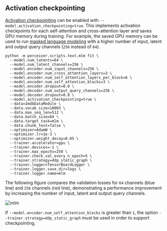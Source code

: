 ## Activation checkpointing

[Activation checkpointing](https://pytorch-lightning.readthedocs.io/en/latest/advanced/advanced_gpu.html#fairscale-activation-checkpointing)
can be enabled with `--model.activation_checkpointing=true`. This implements activation checkpoints for each self-attention
and cross-attention layer and saves GPU memory during training. For example, the saved GPU memory can be used to run
[masked language modeling](../README.md#masked-language-modeling) with a higher number of input, latent and output query
channels (`256` instead of `64`).

```shell
python -m perceiver.scripts.text.mlm fit \
  --model.num_latents=64 \
  --model.num_latent_channels=256 \
  --model.encoder.num_input_channels=256 \
  --model.encoder.num_cross_attention_layers=3 \
  --model.encoder.num_self_attention_layers_per_block=6 \
  --model.encoder.num_self_attention_blocks=3 \
  --model.encoder.dropout=0.0 \
  --model.decoder.num_output_query_channels=256 \
  --model.decoder.dropout=0.0 \
  --model.activation_checkpointing=true \
  --data=ImdbDataModule \
  --data.vocab_size=10003 \
  --data.max_seq_len=512 \
  --data.batch_size=64 \
  --data.target_task=mlm \
  --data.chunk_text=false \
  --optimizer=AdamW \
  --optimizer.lr=1e-3 \
  --optimizer.weight_decay=0.05 \
  --trainer.accelerator=gpu \
  --trainer.devices=-1 \
  --trainer.max_epochs=250 \
  --trainer.check_val_every_n_epoch=5 \
  --trainer.strategy=ddp_static_graph \
  --trainer.logger=TensorBoardLogger \
  --trainer.logger.save_dir=logs \
  --trainer.logger.name=mlm
```

The following figure compares the validation losses for `64` channels (blue line) and `256` channels (red line),
demonstrating a performance improvement by increasing the number of input, latent and output query channels.

![mlm](checkpointing.png)

If `--model.encoder.num_self_attention_blocks` is greater than `1`, the option `--trainer.strategy=ddp_static_graph`
must be used in order to support checkpointing.
